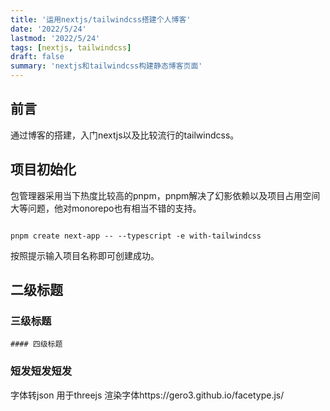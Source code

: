 ```yaml
---
title: '运用nextjs/tailwindcss搭建个人博客'
date: '2022/5/24'
lastmod: '2022/5/24'
tags: [nextjs, tailwindcss]
draft: false
summary: 'nextjs和tailwindcss构建静态博客页面'
---
```


## 前言

通过博客的搭建，入门nextjs以及比较流行的tailwindcss。

## 项目初始化

包管理器采用当下热度比较高的pnpm，pnpm解决了幻影依赖以及项目占用空间大等问题，他对monorepo也有相当不错的支持。

  ```shell

  pnpm create next-app -- --typescript -e with-tailwindcss

  ```

按照提示输入项目名称即可创建成功。

## 二级标题

  ### 三级标题

    #### 四级标题

  ### 短发短发短发

  字体转json 用于threejs 渲染字体https://gero3.github.io/facetype.js/